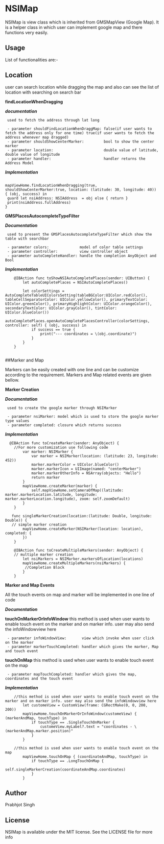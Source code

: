 # NSIMap
NSIMap is view class which is inherited from GMSMapView (Google Map). It is a helper class in which user can implement google map and there functions very easily.
## Usage
List of functionalities are:-
## Location
user can search location while dragging the map and also can see the list of location with searching on search bar

**findLocationWhenDragging**

***documentation***

     used to fetch the address through lat long
     
     - parameter shouldFindLocationWhenDraggMap: false(if user wants to fetch the address only for one time) true(if user wants to fetch the address whenever map dragged)
     - parameter shouldShowCenterMarker:         bool to show the center marker
     - parameter location:                       double value of latitude, double value of longitude
     - parameter handler:                        handler returns the Address Model

***Implementation***

```

mapViewHome.findLocationWhenDragging(true, shouldShowCenterMarker:true, location: (latitude: 30, longitude: 40)) { (obj, success) in
 guard let nsiAddress: NSIAddress  = obj else { return }
 print(nsiAddress.fullAddress)
}

```

**GMSPlacesAutocompleteTypeFilter**

***Documentation***

     used to present the GMSPlacesAutocompleteTypeFilter which show the table with searchbar
     
     - parameter colors:              model of color table settings
     - parameter controller:          view controller object
     - parameter autoCompleteHandler: handle the completion AnyObject and Bool

***Implementation***

```
    @IBAction func toShowNSIAutoCompletePlaces(sender: UIButton) {
        let autoCompletePlaces = NSIAutoCompletePlaces()
        
        let colorSettings = AutoCompleteTableUIColorsSetting(tableBGColor:UIColor.redColor(), tableCellSeparatorColor: UIColor.yellowColor(), primaryTextColor: UIColor.greenColor(), primaryHighlightColor: UIColor.orangeColor(), secondaryTextColor: UIColor.grayColor(), tintColor: UIColor.blueColor())
        autoCompletePlaces.openAutoCompletePlacesController(colorSettings, controller: self) { (obj, success) in
            if success == true {
                print("--- coordinates = \(obj.coordinate)")
            }
        }
    }
    
```

##Marker and Map

Markers can be easily created with one line and can be customize according to the requirement. Markers and Map related events are given bellow.
  
  **Marker Creation**
  
  ***Documentation***
  
     used to create the google marker through NSIMarker
     
     - parameter nsiMarker: model which is used to store the google marker type values
     - parameter completed: closure which returns success
  
  ***Implementation***
  
```
  @IBAction func toCreateMarker(sender: AnyObject) {
    //For more customization use following code
        var marker: NSIMarker {
            var marker = NSIMarker(location: (latitude: 23, longitude: 452))
            marker.markerColor = UIColor.blueColor()
            marker.markerIcon = UIImage(named: "centerMarker")
            marker.markerOtherInfo = NSArray(objects: "Hello")
            return marker
        }
        mapViewHome.createMarker(marker) {
            self.mapViewHome.setCameraOfMap((latitude: marker.markerLocation.latitude, longitude: marker.markerLocation.longitude), zoom: self.zoomDefault)
        }
    }
    
   func singleMarkerCreation(location:(latitude: Double, longitude: Double)) {
   // simple marker creation
        mapViewHome.createMarker(NSIMarker(location: location), completed: {
        })
    }
    
    @IBAction func toCreateMultipleMarkers(sender: AnyObject) {
    // multiple marker creation
        let nsiMarkers = NSIMarker.markersOfLocation(locations)
        mapViewHome.createMultipleMarkers(nsiMarkers) {
         //Completion Block
        }
    }
```

**Marker and Map Events**

All the touch events on map and marker will be implemented in one line of code
    
***Documentation***
    
****touchOnMarkerOrInfoWindow****
     this method is used when user wants to enable touch event on the marker and on marker info. user may also send the infoWindowview here
     
     - parameter infoWindowView:       view which invoke when user click on the marker
     - parameter markerTouchCompleted: handler which gives the marker, Map and touch event
    
****touchOnMap****
    this method is used when user wants to enable touch event on the map
    
     - parameter mapTouchCompleted: handler which gives the map, coordinates and the touch event
     
***Implementation***
    

```
    //this method is used when user wants to enable touch event on the marker and on marker info. user may also send the infoWindowview here
        let customeView = CustomView(frame: CGRectMake(0, 0, 200, 200))
        mapViewHome.touchOnMarkerOrInfoWindow(customeView) { (markerAndMap, touchType) in
            if touchType == .SingleTouchOnMarker {
                customeView.myLabel?.text = "coordinates - \(markerAndMap.marker.position)"
            }
        }
        
    //this method is used when user wants to enable touch event on the map
        mapViewHome.touchOnMap { (coordinateAndMap, touchType) in
            if touchType == .LongTouchOnMap {
                self.singleMarkerCreation(coordinateAndMap.coordinates)
            }
        }
```
## Author
Prabhjot Singh
## License
NSIMap is available under the MIT license. See the LICENSE file for more info
